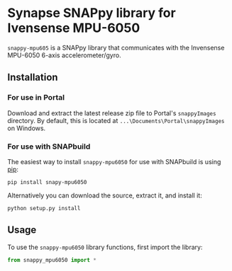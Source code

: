 # Synapse SNAPpy library for Ivensense MPU-6050 

`snappy-mpu605` is a SNAPpy library that communicates with the Invensense MPU-6050 6-axis accelerometer/gyro.

## Installation

### For use in Portal

Download and extract the latest release zip file to Portal's `snappyImages` directory.
By default, this is located at `...\Documents\Portal\snappyImages` on Windows.

### For use with SNAPbuild

The easiest way to install `snappy-mpu6050` for use with SNAPbuild is using [pip](https://pip.pypa.io/en/latest/installing.html):

    pip install snapy-mpu6050

Alternatively you can download the source, extract it, and install it:

    python setup.py install

## Usage

To use the `snappy-mpu6050` library functions, first import the library:

```python
from snappy_mpu6050 import *
```

